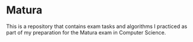 # Matura

This is a repository that contains exam tasks and algorithms I practiced as part of my preparation for the Matura exam in Computer Science.
